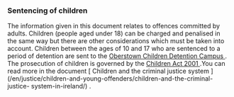 ###  Sentencing of children

The information given in this document relates to offences committed by
adults. Children (people aged under 18) can be charged and penalised in the
same way but there are other considerations which must be taken into account.
Children between the ages of 10 and 17 who are sentenced to a period of
detention are sent to the [ Oberstown Children Detention Campus
](https://www.oberstown.com/) . The prosecution of children is governed by the
[ Children Act 2001
](http://www.irishstatutebook.ie/2001/en/act/pub/0024/index.html) .You can
read more in the document [ Children and the criminal justice system
](/en/justice/children-and-young-offenders/children-and-the-criminal-justice-
system-in-ireland/) .
